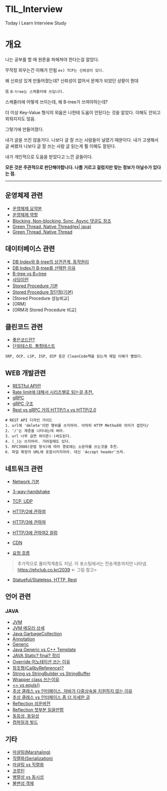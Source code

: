 # TIL_Interview
Today I Learn Interview Study


# 개요

나는 공부를 할 때 원론을 파헤쳐야 한다는걸 알았다.

무작정 외우는건 이해가 안됨 `ex) TCP는 신뢰성이 있다.`

왜 신뢰성 있게 만들어졌는데? 신뢰성이 없어서 문제가 되었던 상황이 뭔데

또 `B-tree는 스케줄러에 쓰입니다.`

스케줄러에 어떻게 쓰이는데, 왜 B-tree가 쓰여야하는데? 

더 이상 Key-Value 형식의 외움은 나한테 도움이 안된다는 것을 알았다. 이해도 안되고 외워지지도 않음.

그렇기에 만들어졌다.

내가 글을 쓰진 않을거다. 나보다 글 잘 쓰는 사람들이 널렸기 때문이다. 내가 고생해서 글 써봤자 나보다 글 잘 쓰는 사람 글 읽는게 훨 이해도 잘된다.

내가 개인적으로 도움을 받았다고 느낀 글들이다.

**모든 것은 주관적으로 판단해야합니다. 나름 거르고 걸렀지만 맞는 정보가 아닐수가 있다는 점.**

-----

## 운영체제 관련

- [운영체제 요약본](https://github.com/JaeYeopHan/Interview_Question_for_Beginner/tree/master/OS)
- [운영체제 역할](https://cg-developer.tistory.com/385)
- [Blocking, Non-blocking, Sync, Async 댓글도 참조](https://jh-7.tistory.com/25)
- [Green Thread, Native Thread(ex| java)](https://itmore.tistory.com/entry/%EA%B7%B8%EB%A6%B0-%EC%8A%A4%EB%A0%88%EB%93%9C-%EB%9E%80)
- [Green Thread, Native Thread](https://perfectacle.github.io/2019/03/10/green-thread-vs-native-thread/)

## 데이터베이스 관련

- [DB Index와 B-tree의 상관관계, 동작원리](https://brunch.co.kr/@skeks463/25)
- [DB Index가 B-tree를 선택한 이유](https://helloinyong.tistory.com/296)
- [B-tree vs B+tree](https://zorba91.tistory.com/293)
- [샤딩이란](https://d2.naver.com/helloworld/14822)
- [Stored Procedure 기본](https://devkingdom.tistory.com/323)
- [Stored Procedure 장단점(기본)](https://graduation.tistory.com/444)
- [Stored Procedure 성능비교]
- [ORM]
- [ORM과 Stored Procedure 비교]

## 클린코드 관련

- [좋은코드란?](https://jbee.io/etc/what-is-good-code/)
- [단위테스트, 통합테스트](https://cjwoov.tistory.com/9)

```text
SRP, OCP, LSP, ISP, DIP 등은 CleanCode책을 읽는게 제일 이해가 빨랐다.
```

## WEB 개발관련

- [RESTful API란](https://meetup.toast.com/posts/92)
- [Rate limit에 대해서 시리즈별로 읽는걸 추천.](https://etloveguitar.tistory.com/126)
- [gRPC](https://godd.tistory.com/88)
- [gRPC 구조](https://changhoi.github.io/posts/backend/grpc-internals/#gRPC%EC%9D%98-%ED%8A%B9%EC%A7%95)
- [Rest vs gRPC 거의 HTTP/1.x vs HTTP/2.0](https://alledy.netlify.app/posts/rest-vs-grpc/)


```text
# REST API 디자인 가이드
1. url에 'delete'이런 행위를 쓰지마라. 어차피 HTTP Method와 의미가 겹친다/
2. '/'는 계층을 나타내는데 써라.
3. url 너무 길면 하이픈(-)써도된다.
4. (_)는 쓰지마라. 가려질때도 있다.
5. RFC3986(문법 형식)에 따라 경로에는 소문자를 쓰는것을 추천.
6. 파일 확장자 URL에 포함시키지마라. 대신 'Accept header'쓰자.

```

## 네트워크 관련

- [Network 기본](https://github.com/JaeYeopHan/Interview_Question_for_Beginner/tree/master/Network)
- [3-way-handshake](https://asfirstalways.tistory.com/356)
- [TCP, UDP](https://asfirstalways.tistory.com/327)
- [HTTP/2에 관하여](https://tech.ssut.me/https-is-faster-than-http/)
- [HTTP/3에 관하여](https://ykarma1996.tistory.com/86)
- [HTTP/3에 관하여2 컬럼](https://blog.cloudflare.com/ko-kr/http3-the-past-present-and-future-ko-kr/)
- [CDN](https://www.alibabacloud.com/ko/knowledge/what-is-cdn)

- [요청 흐름](https://github.com/WooVictory/Ready-For-Tech-Interview/blob/master/Network/%EC%A3%BC%EC%86%8C%EC%B0%BD%EC%97%90%20naver.com%EC%9D%84%20%EC%B9%98%EB%A9%B4%20%EC%9D%BC%EC%96%B4%EB%82%98%EB%8A%94%20%EC%9D%BC.md)

> 추가적으로 물리적계층도 지남. 이 포스팅에서는 전송계층까지만 나타냄. <https://ehclub.co.kr/2039> <- 그림 참고>

- [Statueful/Stateless, HTTP, Rest](https://5equal0.tistory.com/entry/StatefulStateless-Stateful-vs-Stateless-%EC%84%9C%EB%B9%84%EC%8A%A4%EC%99%80-HTTP-%EB%B0%8F-REST)




## 언어 관련

### JAVA

- [JVM](https://asfirstalways.tistory.com/158)
- [JVM 메모리 상세](https://jwjwj.tistory.com/23)
- [Java GarbageCollection](https://mangkyu.tistory.com/118)
- [Annotation](https://asfirstalways.tistory.com/309)
- [Generic](https://st-lab.tistory.com/153)
- [Java Generic vs C++ Template](https://chchang.tistory.com/entry/C%EC%9D%98-template%EA%B3%BC-Java-generic-method-%EC%99%80%EC%9D%98-%EA%B3%B5%ED%86%B5%EC%A0%90%EA%B3%BC-%EC%B0%A8%EC%9D%B4%EC%A0%90)
- [JAVA Static? final? 정리](https://djkeh.github.io/articles/Why-should-final-member-variables-be-conventionally-static-in-Java-kor/)
- [Override 어노테이션 쓰는 이유](https://team00csduck.tistory.com/11)
- [참조형(CallbyReference)?](https://github.com/WooVictory/Ready-For-Tech-Interview/blob/master/Java/%5BJava%5D%20Call%20by%20Value%20vs%20Call%20by%20Reference.md)
- [String vs StringBuilder vs StringBuffer](https://github.com/WooVictory/Ready-For-Tech-Interview/blob/master/Java/%5BJava%5D%20String%2CStringBuilder%2CStringBuffer%20%EC%B0%A8%EC%9D%B4.md)
- [Wrapper class 쓰는이유](https://github.com/WooVictory/Ready-For-Tech-Interview/blob/master/Java/%5BJava%5D%20Wrapper%20Class.md)
- [== vs equls()](https://github.com/WooVictory/Ready-For-Tech-Interview/blob/master/Java/%5BJava%5D%20%3D%3D%EC%99%80%20equals()%20%EC%B0%A8%EC%9D%B4.md)
- [추상 클래스 vs 인터페이스, 자바가 다중상속을 지원하지 않는 이유](https://brunch.co.kr/@kd4/6)
- [추상 클래스 vs 인터페이스 좀 더 자세한 글](http://alecture.blogspot.com/2011/05/abstract-class-interface.html)
- [Reflection 쉬운버전](https://tecoble.techcourse.co.kr/post/2020-07-16-reflection-api/)
- [Reflection 첫부분 읽을만함](https://gyrfalcon.tistory.com/entry/Java-Reflection)
- [동등성, 동일성](https://pulpul8282.tistory.com/229)
- [컴파일과 빌드](https://itholic.github.io/qa-compile-build-deploy/)

## 기타

- [마샬링(Marshaling)](https://strange-developer.tistory.com/47)
- [직렬화(Serialization)](https://hub1234.tistory.com/26)
- [마샬링 vs 직렬화](https://hyesun03.github.io/2019/09/08/marshalling-vs-serialization/)
- [코루틴](https://wooooooak.github.io/kotlin/2019/08/25/%EC%BD%94%ED%8B%80%EB%A6%B0-%EC%BD%94%EB%A3%A8%ED%8B%B4-%EA%B0%9C%EB%85%90-%EC%9D%B5%ED%9E%88%EA%B8%B0/)
- [병렬성 vs 동시성](https://velog.io/@jaebig/python-%EB%8F%99%EC%8B%9C%EC%84%B1-%EA%B4%80%EB%A6%AC-3-%EC%BD%94%EB%A3%A8%ED%8B%B4Coroutine)
- [불변성 객체](https://seunghyunson.tistory.com/24)